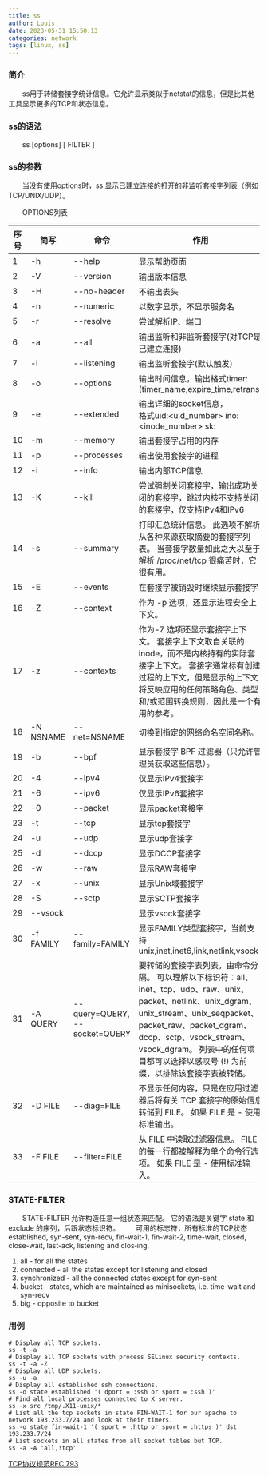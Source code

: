 ```yaml
---
title: ss
author: Louis
date: 2023-05-31 15:50:13
categories: network
tags: [linux, ss]
---
```


### 简介

&emsp;&emsp;ss用于转储套接字统计信息。它允许显示类似于netstat的信息，但是比其他工具显示更多的TCP和状态信息。

### ss的语法

&emsp;&emsp;ss [options] [ FILTER ]

### ss的参数

&emsp;&emsp;当没有使用options时，ss 显示已建立连接的打开的非监听套接字列表（例如 TCP/UNIX/UDP）。

&emsp;&emsp;OPTIONS列表

|序号|简写      |命令       |作用|
|--- |---      |---        |---|
|1   |-h       |--help     |显示帮助页面|
|2   |-V       |--version  |输出版本信息|
|3   |-H       |--no-header|不输出表头|
|4   |-n       |--numeric  |以数字显示，不显示服务名|
|5   |-r       |--resolve  |尝试解析IP、端口|
|6   |-a       |--all      |输出监听和非监听套接字(对TCP是已建立连接)|
|7   |-l       |--listening|输出监听套接字(默认触发)|
|8   |-o       |--options  |输出时间信息，输出格式timer:(timer_name,expire_time,retrans)|
|9   |-e       |--extended |输出详细的socket信息，<br>格式uid:<uid_number> ino:<inode_number> sk:<cookie>|
|10  |-m       |--memory   |输出套接字占用的内存|
|11  |-p       |--processes|输出使用套接字的进程|
|12  |-i       |--info     |输出内部TCP信息|
|13  |-K       |--kill     |尝试强制关闭套接字，输出成功关闭的套接字，跳过内核不支持关闭的套接字，仅支持IPv4和IPv6|
|14  |-s       |--summary  |打印汇总统计信息。 此选项不解析从各种来源获取摘要的套接字列表。 当套接字数量如此之大以至于解析 /proc/net/tcp 很痛苦时，它很有用。|
|15  |-E       |--events   |在套接字被销毁时继续显示套接字|
|16  |-Z       |--context  |作为 -p 选项，还显示进程安全上下文。|
|17  |-z       |--contexts |作为-Z 选项还显示套接字上下文。 套接字上下文取自关联的 inode，而不是内核持有的实际套接字上下文。 套接字通常标有创建过程的上下文，但是显示的上下文将反映应用的任何策略角色、类型和/或范围转换规则，因此是一个有用的参考。|
|18  |-N NSNAME|--net=NSNAME|切换到指定的网络命名空间名称。|
|19  |-b       |--bpf      |显示套接字 BPF 过滤器（只允许管理员获取这些信息）。|
|20  |-4       |--ipv4     |仅显示IPv4套接字|
|21  |-6       |--ipv6     |仅显示IPv6套接字|
|22  |-0       |--packet   |显示packet套接字|
|23  |-t       |--tcp      |显示tcp套接字|
|24  |-u       |--udp      |显示udp套接字|
|25  |-d       |--dccp     |显示DCCP套接字|
|26  |-w       |--raw      |显示RAW套接字|
|27  |-x       |--unix     |显示Unix域套接字|
|28  |-S       |--sctp     |显示SCTP套接字|
|29  |--vsock  |       |显示vsock套接字|
|30  |-f FAMILY|--family=FAMILY|显示FAMILY类型套接字，当前支持unix,inet,inet6,link,netlink,vsock|
|31  |-A QUERY |--query=QUERY, --socket=QUERY|要转储的套接字表列表，由命令分隔。 可以理解以下标识符：all、inet、tcp、udp、raw、unix、packet、netlink、unix_dgram、unix_stream、unix_seqpacket、packet_raw、packet_dgram、dccp、sctp、vsock_stream、vsock_dgram。 列表中的任何项目都可以选择以感叹号 (!) 为前缀，以排除该套接字表被转储。|
|32  |-D FILE  |--diag=FILE|不显示任何内容，只是在应用过滤器后将有关 TCP 套接字的原始信息转储到 FILE。 如果 FILE 是 - 使用标准输出。|
|33  |-F FILE  |--filter=FILE|从 FILE 中读取过滤器信息。 FILE 的每一行都被解释为单个命令行选项。 如果 FILE 是 - 使用标准输入。|

### STATE-FILTER

&emsp;&emsp;STATE-FILTER 允许构造任意一组状态来匹配。 它的语法是关键字 state 和 exclude 的序列，后跟状态标识符。
&emsp;&emsp;可用的标志符，所有标准的TCP状态established, syn-sent, syn-recv, fin-wait-1, fin-wait-2, time-wait, closed, close-wait, last-ack, listening  and  clos‐ing.

1. all - for all the states
2. connected - all the states except for listening and closed
3. synchronized - all the connected states except for syn-sent
4. bucket - states, which are maintained as minisockets, i.e.  time-wait and syn-recv
5. big - opposite to bucket

### 用例

```Shell
# Display all TCP sockets.
ss -t -a
# Display all TCP sockets with process SELinux security contexts.
ss -t -a -Z
# Display all UDP sockets.
ss -u -a
# Display all established ssh connections.
ss -o state established '( dport = :ssh or sport = :ssh )'
# Find all local processes connected to X server.
ss -x src /tmp/.X11-unix/*
# List all the tcp sockets in state FIN-WAIT-1 for our apache to network 193.233.7/24 and look at their timers.
ss -o state fin-wait-1 '( sport = :http or sport = :https )' dst 193.233.7/24
# List sockets in all states from all socket tables but TCP.
ss -a -A 'all,!tcp'
```

[TCP协议规范RFC 793](https://tools.ietf.org/rfc/rfc793.txt)
